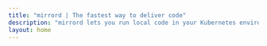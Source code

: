 ```yaml
---
title: "mirrord | The fastest way to deliver code"
description: "mirrord lets you run local code in your Kubernetes environment—cut dev time, improve code quality, and reduce cloud costs."
layout: home
---
```

